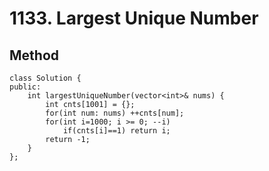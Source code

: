 # 1133. Largest Unique Number

## Method

```cpp=
class Solution {
public:
    int largestUniqueNumber(vector<int>& nums) {
        int cnts[1001] = {};
        for(int num: nums) ++cnts[num];
        for(int i=1000; i >= 0; --i) 
            if(cnts[i]==1) return i;
        return -1;
    }
};
```